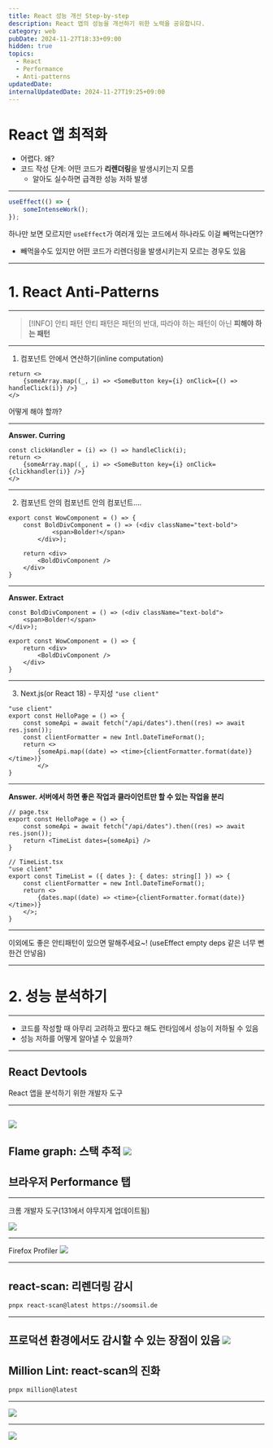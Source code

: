 ```yaml
---
title: React 성능 개선 Step-by-step
description: React 앱의 성능을 개선하기 위한 노력을 공유합니다.
category: web
pubDate: 2024-11-27T18:33+09:00
hidden: true
topics:
  - React
  - Performance
  - Anti-patterns
updatedDate: 
internalUpdatedDate: 2024-11-27T19:25+09:00
---
```


# React 앱 최적화
- 어렵다. 왜?
- 코드 작성 단계: 어떤 코드가 **리렌더링**을 발생시키는지 모름
	- 알아도 실수하면 급격한 성능 저하 발생
---
```typescript
useEffect(() => {
	someIntenseWork();
});
```
하나만 보면 모르지만 `useEffect`가 여러개 있는 코드에서 하나라도 이걸 빼먹는다면??
- 빼먹을수도 있지만 어떤 코드가 리렌더링을 발생시키는지 모르는 경우도 있음
---
# 1. React Anti-Patterns
---

> [!INFO] 안티 패턴
> 안티 패턴은 패턴의 반대, 따라야 하는 패턴이 아닌 **피해야 하는 패턴**

---
1. 컴포넌트 안에서 연산하기(inline computation)

```tsx
return <>
	{someArray.map((_, i) => <SomeButton key={i} onClick={() => handleClick(i)} />}
</>
```
어떻게 해야 할까?

---
**Answer. Curring**

```tsx
const clickHandler = (i) => () => handleClick(i);
return <>
	{someArray.map((_, i) => <SomeButton key={i} onClick={clickhandler(i)} />}
</>
```
---
2. 컴포넌트 안의 컴포넌트 안의 컴포넌트....

```tsx
export const WowComponent = () => {
	const BoldDivComponent = () => (<div className="text-bold">
			<span>Bolder!</span>
		</div>);

	return <div>
		<BoldDivComponent />
	</div>
}
```

---
**Answer. Extract**

```tsx
const BoldDivComponent = () => (<div className="text-bold">
	<span>Bolder!</span>
</div>);

export const WowComponent = () => {
	return <div>
		<BoldDivComponent />
	</div>
}
```

---
3. Next.js(or React 18) - 무지성 `"use client"`

```tsx
"use client"
export const HelloPage = () => {
	const someApi = await fetch("/api/dates").then((res) => await res.json());
	const clientFormatter = new Intl.DateTimeFormat();
	return <>
		{someApi.map((date) => <time>{clientFormatter.format(date)}</time>)}
		</>
}
```

---
**Answer. 서버에서 하면 좋은 작업과 클라이언트만 할 수 있는 작업을 분리**
```tsx
// page.tsx
export const HelloPage = () => {
	const someApi = await fetch("/api/dates").then((res) => await res.json());
	return <TimeList dates={someApi} />
}

// TimeList.tsx
"use client"
export const TimeList = ({ dates }: { dates: string[] }) => {
	const clientFormatter = new Intl.DateTimeFormat();
	return <>
		{dates.map((date) => <time>{clientFormatter.format(date)}</time>)}
	</>;
}
```
---
이외에도 좋은 안티패턴이 있으면 말해주세요~!
(useEffect empty deps 같은 너무 뻔한건 안넣음)

---
# 2. 성능 분석하기

___
- 코드를 작성할 때 아무리 고려하고 짰다고 해도 런타임에서 성능이 저하될 수 있음
- 성능 저하를 어떻게 알아낼 수 있을까?
---
## React Devtools

React 앱을 분석하기 위한 개발자 도구

---
![](../../assets/react-performance-step-by-step/devtools.png)
---
**Flame graph: 스택 추적**
![](../../assets/react-performance-step-by-step/profiler.png)
---
## 브라우저 Performance 탭

---
크롬 개발자 도구(131에서 야무지게 업데이트됨)

![](../../assets/react-performance-step-by-step/chrome-performance.png)

---
Firefox Profiler
![](../../assets/react-performance-step-by-step/firefox-profiler.png)

---
## react-scan: 리렌더링 감시

```bash
pnpx react-scan@latest https://soomsil.de
```

---
프로덕션 환경에서도 감시할 수 있는 장점이 있음
![](../../assets/react-performance-step-by-step/react-scan.png)
---
## Million Lint: react-scan의 진화
```bash
pnpx million@latest
```

---
![](../../assets/react-performance-step-by-step/million-lint.png)

---
![](../../assets/react-performance-step-by-step/million-lint-vscode.png)